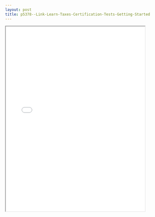 ```yaml
---
layout: post
title: p5378--Link-Learn-Taxes-Certification-Tests-Getting-Started
---
```


<div class="pdf-container">
<iframe src="/ea//_pdf-2-md/p5378--Link-Learn-Taxes-Certification-Tests-Getting-Started.pdf" height="600" width="90%" allowFullScreen="true"></iframe>
</div>

